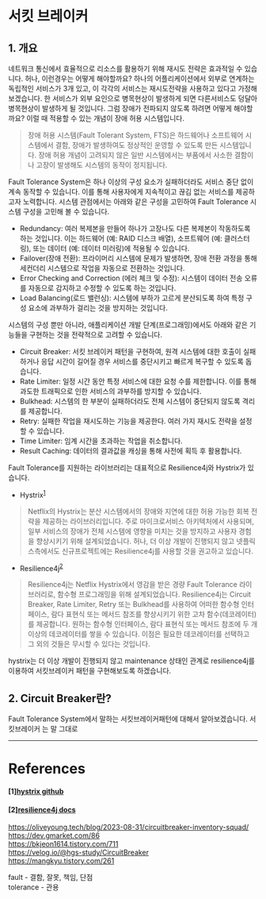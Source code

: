 # 서킷 브레이커

## 1. 개요
네트워크 통신에서 효율적으로 리소스를 활용하기 위해 재시도 전략은 효과적일 수 있습니다. 허나, 
이런경우는 어떻게 해야할까요? 하나의 어플리케이션에서 외부로 연계하는 독립적인 서비스가 3개 있고,
이 각각의 서비스는 재시도전략을 사용하고 있다고 가정해보겠습니다. 한 서비스가 외부 요인으로
병목현상이 발생하게 되면 다른서비스도 덩달아 병목현상이 발생하게 될 것입니다. 그럼 장애가 전파되지
않도록 하려면 어떻게 해야할까요? 이럴 때 적용할 수 있는 개념이 장애 허용 시스템입니다.

> 장애 허용 시스템(Fault Tolerant System, FTS)은 하드웨어나 소프트웨어 시스템에서 결함,
> 장애가 발생하여도 정상적인 운영할 수 있도록 만든 시스템입니다. 장애 허용 개념이 고려되지 않은
> 일반 시스템에서는 부품에서 사소한 결함이나 고장이 발생해도 시스템의 동작이 정지됩니다.

Fault Tolerance System은 하나 이상의 구성 요소가 실패하더라도 서비스 중단 없이 계속
동작할 수 있습니다. 이를 통해 사용자에게 지속적이고 끊김 없는 서비스를 제공하고자 노력합니다.
시스템 관점에서는 아래와 같은 구성을 고민하여 Fault Tolerance 시스템 구성을 고민해 볼
수 있습니다.

- Redundancy: 여러 복제본을 만들어 하나가 고장나도 다른 복제본이 작동하도록 하는 것입니다.
이는 하드웨어 (예: RAID 디스크 배열), 소프트웨어 (예: 클러스터링), 또는 데이터
(예: 데이터 미러링)에 적용될 수 있습니다.
- Failover(장애 전환): 프라이머리 시스템에 문제가 발생하면, 장애 전환 과정을 통해 세컨더리
시스템으로 작업을 자동으로 전환하는 것입니다.
- Error Checking and Correction (에러 체크 및 수정): 시스템이 데이터 전송 오류를
자동으로 감지하고 수정할 수 있도록 하는 것입니다.
- Load Balancing(로드 밸런싱): 시스템에 부하가 고르게 분산되도록 하여 특정 구성 요소에
과부하가 걸리는 것을 방지하는 것입니다.

시스템의 구성 뿐만 아니라, 애플리케이션 개발 단계(프로그래밍)에서도 아래와 같은 기능들을 구현하는
것을 전략적으로 고려할 수 있습니다.

- Circuit Breaker: 서킷 브레이커 패턴을 구현하여, 원격 시스템에 대한 호출이 실패하거나
응답 시간이 길어질 경우 서비스를 중단시키고 빠르게 복구할 수 있도록 돕습니다.
- Rate Limiter: 일정 시간 동안 특정 서비스에 대한 요청 수를 제한합니다. 이를 통해 과도한
트래픽으로 인한 서비스의 과부하를 방지할 수 있습니다.
- Bulkhead: 시스템의 한 부분이 실패하더라도 전체 시스템이 중단되지 않도록 격리를 제공합니다.
- Retry: 실패한 작업을 재시도하는 기능을 제공한다. 여러 가지 재시도 전략을 설정할 수 있습니다.
- Time Limiter: 임계 시간을 초과하는 작업을 취소합니다.
- Result Caching: 데이터의 결과값을 캐싱을 통해 사전에 획득 후 활용합니다.

Fault Tolerance를 지원하는 라이브러리는 대표적으로 Resilience4j와 Hystrix가 있습니다.
 - Hystrix<sup>[1](#1hystrix-github)</sup>
> Netflix의 Hystrix는 분산 시스템에서의 장애와 지연에 대한 허용 가능한 회복 전략을
제공하는 라이브러리입니다. 주로 마이크로서비스 아키텍처에서 사용되며, 일부 서비스의 장애가
전체 시스템에 영향을 미치는 것을 방지하고 사용자 경험을 향상시키기 위해 설계되었습니다.
허나, 더 이상 개발이 진행되지 않고 넷플릭스측에서도 신규프로젝트에는 Resilience4j를
사용할 것을 권고하고 있습니다.
 - Resilience4j<sup>[2](#2resilience4j-docs)</sup>
> Resilience4j는 Netflix Hystrix에서 영감을 받은 경량 Fault Tolerance 라이브러리로,
함수형 프로그래밍을 위해 설계되었습니다. Resilience4j는 Circuit Breaker, Rate Limiter,
Retry 또는 Bulkhead를 사용하여 어떠한 함수형 인터페이스, 람다 표현식 또는 메서드 참조를
향상시키기 위한 고차 함수(데코레이터)를 제공합니다. 원하는 함수형 인터페이스, 람다 표현식 또는
메서드 참조에 두 개 이상의 데코레이터를 쌓을 수 있습니다. 이점은 필요한 데코레이터를 선택하고
그 외의 것들은 무시할 수 있다는 것입니다.

hystrix는 더 이상 개발이 진행되지 않고 maintenance 상태인 관계로 resilience4j를
이용하여 서킷브레이커 패턴을 구현해보도록 하겠습니다.

## 2. Circuit Breaker란?
Fault Tolerance System에서 말하는 서킷브레이커패턴에 대해서 알아보겠습니다. 서킷브레이커
는 말 그대로 





---
# References

#### [1][hystrix github](https://github.com/Netflix/Hystrix)
#### [2][resilience4j docs](https://resilience4j.readme.io/)

https://oliveyoung.tech/blog/2023-08-31/circuitbreaker-inventory-squad/ \
https://dev.gmarket.com/86 \
https://bkjeon1614.tistory.com/711 \
https://velog.io/@hgs-study/CircuitBreaker \
https://mangkyu.tistory.com/261


fault - 결함, 잘못, 책임, 단점\
tolerance - 관용

